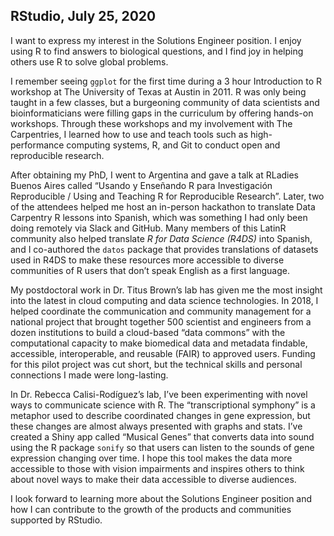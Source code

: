 ## RStudio, July 25, 2020

I want to express my interest in the Solutions Engineer position. I enjoy using R to find answers
to biological questions, and I find joy in helping others use R to solve global problems.

I remember seeing `ggplot` for the first time during a 3 hour Introduction to R workshop at The
University of Texas at Austin in 2011. R was only being taught in a few classes, but a
burgeoning community of data scientists and bioinformaticians were filling gaps in the
curriculum by offering hands-on workshops. Through these workshops and my involvement with
The Carpentries, I learned how to use and teach tools such as high-performance computing
systems, R, and Git to conduct open and reproducible research.


After obtaining my PhD, I went to Argentina and gave a talk at RLadies Buenos Aires called
“Usando y Enseñando R para Investigación Reproducible / Using and Teaching R for
Reproducible Research”. Later, two of the attendees helped me host an in-person hackathon to
translate Data Carpentry R lessons into Spanish, which was something I had only been doing
remotely via Slack and GitHub. Many members of this LatinR community also helped
translate _R for Data Science (R4DS)_ into Spanish, and I co-authored the `datos` package that
provides translations of datasets used in R4DS to make these resources more accessible to
diverse communities of R users that don’t speak English as a first language.


My postdoctoral work in Dr. Titus Brown’s lab has given me the most insight into the latest in
cloud computing and data science technologies. In 2018, I helped coordinate the
communication and community management for a national project that brought together 500
scientist and engineers from a dozen institutions to build a cloud-based “data commons” with
the computational capacity to make biomedical data and metadata findable, accessible,
interoperable, and reusable (FAIR) to approved users. Funding for this pilot project was cut
short, but the technical skills and personal connections I made were long-lasting.

In Dr. Rebecca Calisi-Rodíguez’s lab, I’ve been experimenting with novel ways to communicate
science with R. The “transcriptional symphony” is a metaphor used to describe coordinated
changes in gene expression, but these changes are almost always presented with graphs and
stats. I’ve created a Shiny app called “Musical Genes” that converts data into sound using the R
package `sonify` so that users can listen to the sounds of gene expression changing over time. I
hope this tool makes the data more accessible to those with vision impairments and inspires
others to think about novel ways to make their data accessible to diverse audiences.

I look forward to learning more about the Solutions Engineer position and how I can contribute
to the growth of the products and communities supported by RStudio.
